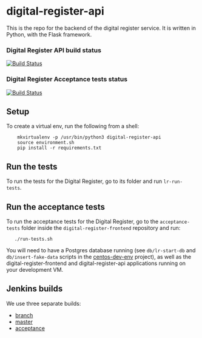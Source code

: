# digital-register-api

This is the repo for the backend of the digital register service. It is written in Python, with the Flask framework.  

### Digital Register API build status

[![Build Status](http://52.16.47.1/job/digital-register-api-unit-test%20(Master)/badge/icon)](http://52.16.47.1/job/digital-register-api-unit-test%20(Master)/)

### Digital Register Acceptance tests status

[![Build Status](http://52.16.47.1/job/digital-register-frontend-acceptance-tests/badge/icon)](http://52.16.47.1/job/digital-register-frontend-acceptance-tests/)

## Setup

To create a virtual env, run the following from a shell:

```  
    mkvirtualenv -p /usr/bin/python3 digital-register-api
    source environment.sh
    pip install -r requirements.txt
```

## Run the tests

To run the tests for the Digital Register, go to its folder and run `lr-run-tests`. 

## Run the acceptance tests

To run the acceptance tests for the Digital Register, go to the `acceptance-tests` folder inside the `digital-register-frontend` repository and run:
```
   ./run-tests.sh
```

You will need to have a Postgres database running (see `db/lr-start-db` and `db/insert-fake-data` scripts in the [centos-dev-env](https://github.com/LandRegistry/centos-dev-env) project), as well as the digital-register-frontend and digital-register-api applications running on your development VM. 

## Jenkins builds 

We use three separate builds:
- [branch](http://52.16.47.1/job/digital-register-api-unit-test%20(Branch)/)
- [master](http://52.16.47.1/job/digital-register-api-unit-test%20(Master)/)
- [acceptance](http://52.16.47.1/job/digital-register-frontend-acceptance-tests/)
